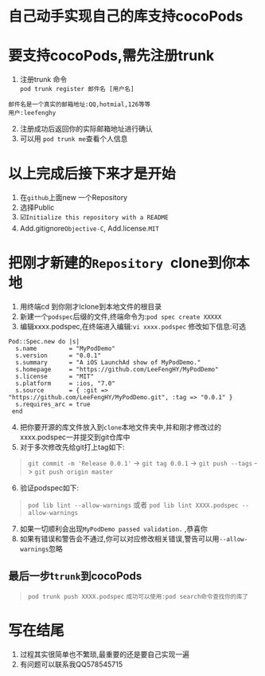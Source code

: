 # 自己动手实现自己的库支持cocoPods

# 要支持cocoPods,需先注册trunk

1. 注册trunk 命令<br />
`pod trunk register 邮件名 [用户名]` <br/>

```objc
邮件名是一个真实的邮箱地址:QQ,hotmial,126等等
用户:leefenghy
```
2. 注册成功后返回你的实际邮箱地址进行确认<br />
3. 可以用 `pod trunk me`查看个人信息<br />


# 以上完成后接下来才是开始

1. 在`github`上面new 一个Repository<br />
2. 选择Public<br />
3. ☑️`Initialize this repository with a README`<br />
4. Add.gitignore`Objective-C`, Add.license.`MIT`<br />

# 把刚才新建的`Repository `clone到你本地
1. 用终端cd 到你刚才lclone到本地文件的根目录<br />
2. 新建一个`podspec`后缀的文件,终端命令为:`pod spec create XXXXX`<br />
3. 编辑xxxx.podspec,在终端进入编辑:`vi xxxx.podspec` 修改如下信息:可选<br />
```objc
Pod::Spec.new do |s|
  s.name         = "MyPodDemo"
  s.version      = "0.0.1"
  s.summary      = "A iOS LaunchAd show of MyPodDemo."
  s.homepage     = "https://github.com/LeeFengHY/MyPodDemo"
  s.license      = "MIT"
  s.platform     = :ios, "7.0"
  s.source       = { :git => "https://github.com/LeeFengHY/MyPodDemo.git", :tag => "0.0.1" }
  s.requires_arc = true
 end
```
4. 把你要开源的库文件放入到`clone`本地文件夹中,并和刚才修改过的xxxx.podspec一并提交到git仓库中<br />
5. 对于多次修改先给git打上tag如下:<br />
> `git commit -m 'Release 0.0.1'` -> `git tag 0.0.1` -> `git push --tags` -> `git push origin master`
6. 验证podspec如下:<br />
> `pod lib lint --allow-warnings` 或者 `pod lib lint XXXX.podspec --allow-warnings`
7. 如果一切顺利会出现`MyPodDemo passed validation.` ,恭喜你<br />
8. 如果有错误和警告会不通过,你可以对应修改相关错误,警告可以用`--allow-warnings`忽略<br />

## 最后一步t`trunk`到cocoPods
> `pod trunk push XXXX.podspec`
> `成功可以使用:pod search命令查找你的库了`

# 写在结尾

1. 过程其实很简单也不繁琐,最重要的还是要自己实现一遍
2. 有问题可以联系我QQ578545715

